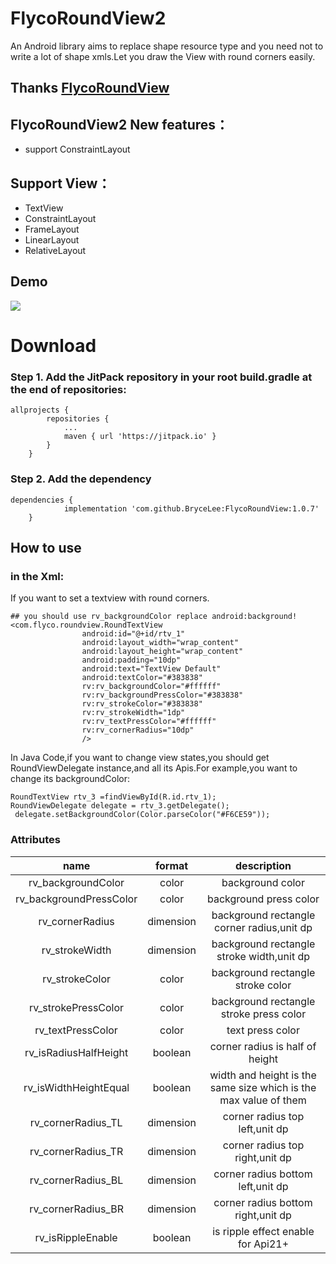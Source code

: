 # FlycoRoundView2
An Android library aims to replace shape resource type and you need not to write a lot of shape xmls.Let you draw the View with round corners easily.
## Thanks [FlycoRoundView](https://github.com/H07000223/FlycoRoundView)
## FlycoRoundView2 New features：
- support ConstraintLayout
## Support View：
- TextView
- ConstraintLayout
- FrameLayout
- LinearLayout
- RelativeLayout

## Demo
![](https://github.com/H07000223/FlycoRoundView/blob/master/preview.gif)

# Download
### Step 1. Add the JitPack repository in your root build.gradle at the end of repositories:
```
allprojects {
		repositories {
			...
			maven { url 'https://jitpack.io' }
		}
	}
```
### Step 2. Add the dependency
```
dependencies {
	        implementation 'com.github.BryceLee:FlycoRoundView:1.0.7'
	}
```
## How to use
### in the Xml:
If you want to set a textview with round corners.
```
## you should use rv_backgroundColor replace android:background!
<com.flyco.roundview.RoundTextView
                android:id="@+id/rtv_1"
                android:layout_width="wrap_content"
                android:layout_height="wrap_content"
                android:padding="10dp"
                android:text="TextView Default"
                android:textColor="#383838"
                rv:rv_backgroundColor="#ffffff"
                rv:rv_backgroundPressColor="#383838"
                rv:rv_strokeColor="#383838"
                rv:rv_strokeWidth="1dp"
                rv:rv_textPressColor="#ffffff"
				rv:rv_cornerRadius="10dp"
				/>
```
In Java Code,if you want to change view states,you should get RoundViewDelegate instance,and all its Apis.For example,you want to change its backgroundColor:
```
RoundTextView rtv_3 =findViewById(R.id.rtv_1);
RoundViewDelegate delegate = rtv_3.getDelegate();
 delegate.setBackgroundColor(Color.parseColor("#F6CE59"));
```

### Attributes

|name|format|description|
|:---:|:---:|:---:|
| rv_backgroundColor | color | background color
| rv_backgroundPressColor | color | background press color
| rv_cornerRadius | dimension | background rectangle corner radius,unit dp
| rv_strokeWidth | dimension | background rectangle stroke width,unit dp
| rv_strokeColor | color |background rectangle stroke color
| rv_strokePressColor | color |background rectangle stroke press color
| rv_textPressColor | color |text press color
| rv_isRadiusHalfHeight | boolean | corner radius is half of height
| rv_isWidthHeightEqual | boolean | width and height is the same size which is the max value of them
| rv_cornerRadius_TL | dimension | corner radius top left,unit dp
| rv_cornerRadius_TR | dimension | corner radius top right,unit dp
| rv_cornerRadius_BL | dimension | corner radius bottom left,unit dp
| rv_cornerRadius_BR | dimension | corner radius bottom right,unit dp
| rv_isRippleEnable | boolean | is ripple effect enable for Api21+

